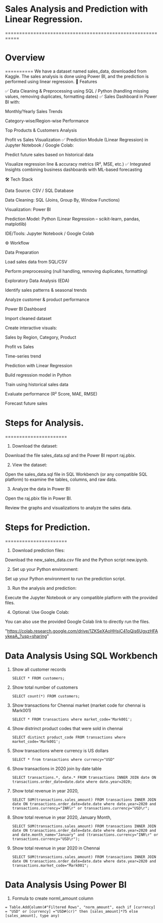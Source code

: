 # Sales Analysis and Prediction with Linear Regression.
===========================================================

# Overview
==========
We have a dataset named sales_data, downloaded from Kaggle. The sales analysis is done using Power BI, and the prediction is performed using linear regression.
🚀 Features

✅ Data Cleaning & Preprocessing using SQL / Python (handling missing values, removing duplicates, formatting dates)
✅ Sales Dashboard in Power BI with:

Monthly/Yearly Sales Trends

Category-wise/Region-wise Performance

Top Products & Customers Analysis

Profit vs Sales Visualization
✅ Prediction Module (Linear Regression) in Jupyter Notebook / Google Colab:

Predict future sales based on historical data

Visualize regression line & accuracy metrics (R², MSE, etc.)
✅ Integrated Insights combining business dashboards with ML-based forecasting

🛠️ Tech Stack

Data Source: CSV / SQL Database

Data Cleaning: SQL (Joins, Group By, Window Functions)

Visualization: Power BI

Prediction Model: Python (Linear Regression – scikit-learn, pandas, matplotlib)

IDE/Tools: Jupyter Notebook / Google Colab

⚙️ Workflow

Data Preparation

Load sales data from SQL/CSV

Perform preprocessing (null handling, removing duplicates, formatting)

Exploratory Data Analysis (EDA)

Identify sales patterns & seasonal trends

Analyze customer & product performance

Power BI Dashboard

Import cleaned dataset

Create interactive visuals:

Sales by Region, Category, Product

Profit vs Sales

Time-series trend

Prediction with Linear Regression

Build regression model in Python

Train using historical sales data

Evaluate performance (R² Score, MAE, RMSE)

Forecast future sales

# Steps for Analysis.
====================== 

1. Download the dataset:

Download the file sales_data.sql and the Power BI report raj.pbix.

2. View the dataset:

Open the sales_data.sql file in SQL Workbench (or any compatible SQL platform) to examine the tables, columns, and raw  data.

3. Analyze the data in Power BI:

Open the raj.pbix file in Power BI.

Review the graphs and visualizations to analyze the sales data.



# Steps for Prediction.
====================== 

1. Download prediction files:

Download the new_sales_data.csv file and the Python script new.ipynb.

2. Set up your Python environment:

Set up your Python environment to run the prediction script.

3. Run the analysis and prediction:

Execute the Jupyter Notebook or any compatible platform with the provided files.

4. Optional: Use Google Colab:

You can also use the provided Google Colab link to directly run the files.

"https://colab.research.google.com/drive/1ZKSeXAoHHsjC41oQis6UgyzHFAykeaA_?usp=sharing"



# Data Analysis Using SQL Workbench

1. Show all customer records

    `SELECT * FROM customers;`

1. Show total number of customers

    `SELECT count(*) FROM customers;`

1. Show transactions for Chennai market (market code for chennai is Mark001)

    `SELECT * FROM transactions where market_code='Mark001';`

1. Show distrinct product codes that were sold in chennai

    `SELECT distinct product_code FROM transactions where market_code='Mark001';`

1. Show transactions where currency is US dollars

    `SELECT * from transactions where currency="USD"`

1. Show transactions in 2020 join by date table

    `SELECT transactions.*, date.* FROM transactions INNER JOIN date ON transactions.order_date=date.date where date.year=2020;`

1. Show total revenue in year 2020,

    `SELECT SUM(transactions.sales_amount) FROM transactions INNER JOIN date ON transactions.order_date=date.date where date.year=2020 and transactions.currency="INR\r" or transactions.currency="USD\r";`
	
1. Show total revenue in year 2020, January Month,

    `SELECT SUM(transactions.sales_amount) FROM transactions INNER JOIN date ON transactions.order_date=date.date where date.year=2020 and and date.month_name="January" and (transactions.currency="INR\r" or transactions.currency="USD\r");`

1. Show total revenue in year 2020 in Chennai

    `SELECT SUM(transactions.sales_amount) FROM transactions INNER JOIN date ON transactions.order_date=date.date where date.year=2020
and transactions.market_code="Mark001";`


Data Analysis Using Power BI
============================

1. Formula to create norml_amount column

`= Table.AddColumn(#"Filtered Rows", "norm_amount", each if [currency] = "USD" or [currency] ="USD#(cr)" then [sales_amount]*75 else [sales_amount], type any)`





